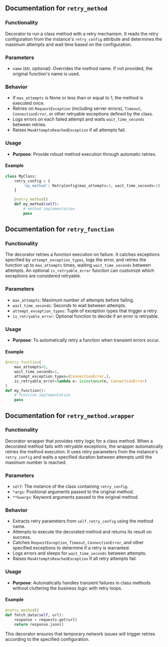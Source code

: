 ## Documentation for `retry_method`

### Functionality

Decorator to run a class method with a retry mechanism. It reads the retry configuration from the instance's `retry_config` attribute and determines the maximum attempts and wait time based on the configuration.

### Parameters

- `name` (str, optional): Overrides the method name. If not provided, the original function's name is used.

### Behavior

- If `max_attempts` is None or less than or equal to 1, the method is executed once.
- Retries on `RequestException` (including server errors), `Timeout`, `ConnectionError`, or other retryable exceptions defined by the class.
- Logs errors on each failed attempt and waits `wait_time_seconds` between retries.
- Raises `MaxAttemptsReachedException` if all attempts fail.

### Usage

- **Purpose**: Provide robust method execution through automatic retries.

#### Example

```python
class MyClass:
    retry_config = {
        'my_method': RetryConfig(max_attempts=3, wait_time_seconds=2)
    }

    @retry_method()
    def my_method(self):
        # method implementation
        pass
```

## Documentation for `retry_function`

### Functionality

The decorator retries a function execution on failure. It catches exceptions specified by `attempt_exception_types`, logs the error, and retries the function up to `max_attempts` times, waiting `wait_time_seconds` between attempts. An optional `is_retryable_error` function can customize which exceptions are considered retryable.

### Parameters

- `max_attempts`: Maximum number of attempts before failing.
- `wait_time_seconds`: Seconds to wait between attempts.
- `attempt_exception_types`: Tuple of exception types that trigger a retry.
- `is_retryable_error`: Optional function to decide if an error is retryable.

### Usage

- **Purpose**: To automatically retry a function when transient errors occur.

#### Example

```python
@retry_function(
    max_attempts=5,
    wait_time_seconds=1,
    attempt_exception_types=(ConnectionError,),
    is_retryable_error=lambda e: isinstance(e, ConnectionError)
)
def my_function():
    # function implementation
    pass
```

## Documentation for `retry_method.wrapper`

### Functionality

Decorator wrapper that provides retry logic for a class method. When a decorated method fails with retryable exceptions, the wrapper automatically retries the method execution. It uses retry parameters from the instance's `retry_config` and waits a specified duration between attempts until the maximum number is reached.

### Parameters

- `self`: The instance of the class containing `retry_config`.
- `*args`: Positional arguments passed to the original method.
- `**kwargs`: Keyword arguments passed to the original method.

### Behavior

- Extracts retry parameters from `self.retry_config` using the method name.
- Attempts to execute the decorated method and returns its result on success.
- Catches `RequestException`, `Timeout`, `ConnectionError`, and other specified exceptions to determine if a retry is warranted.
- Logs errors and sleeps for `wait_time_seconds` between attempts.
- Raises `MaxAttemptsReachedException` if all retry attempts fail.

### Usage

- **Purpose**: Automatically handles transient failures in class methods without cluttering the business logic with retry loops.

#### Example

```python
@retry_method()
def fetch_data(self, url):
    response = requests.get(url)
    return response.json()
```

This decorator ensures that temporary network issues will trigger retries according to the specified configuration.